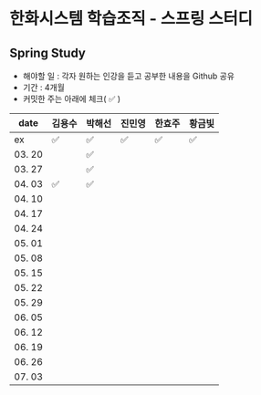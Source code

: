 # 한화시스템 학습조직 - 스프링 스터디

## Spring Study
 - 해야할 일 : 각자 원하는 인강을 듣고 공부한 내용을 Github 공유
 - 기간 : 4개월
 - 커밋한 주는 아래에 체크( ✅ )
 
 | date   | 김용수 | 박해선 | 진민영 | 한효주 | 황금빛 |
| ------ |  ----- | ---- | ---- | ---- | ---- |
| ex |  ✅ | ✅ | ✅ | ✅ | ✅ |
| 03. 20 |   |✅  |  |  |  |
| 03. 27 |   |✅  |  |  |  |
| 04. 03 | ✅  |✅  |  |  |  |
| 04. 10 |   |  |  |  |  |
| 04. 17 |   |  |  |  |  |
| 04. 24 |   |  |  |  |  |
| 05. 01 |   |  |  |  |  |
| 05. 08 |   |  |  |  |  |
| 05. 15 |   |  |  |  |  |
| 05. 22 |   |  |  |  |  |
| 05. 29 |   |  |  |  |  |
| 06. 05 |   |  |  |  |  |
| 06. 12 |   |  |  |  |  |
| 06. 19 |   |  |  |  |  |
| 06. 26 |   |  |  |  |  |
| 07. 03 |   |  |  |  |  |
